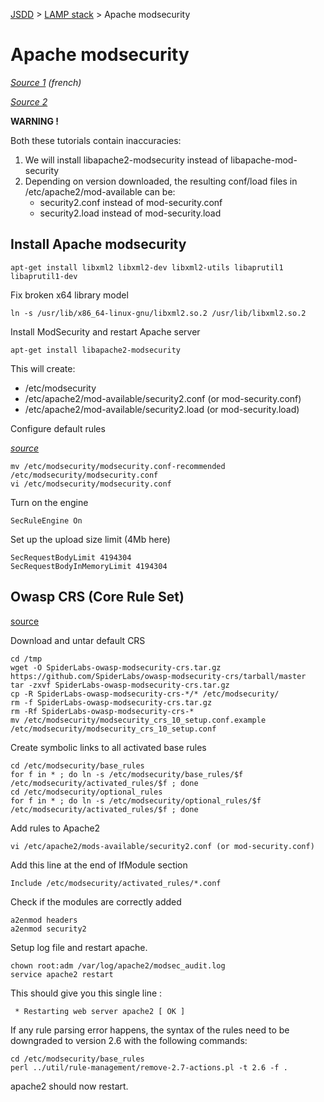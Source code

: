 [JSDD](../README.md) &gt; [LAMP stack](lamp-stack.md) &gt; Apache modsecurity

# Apache modsecurity

_[Source 1](http://doc.ubuntu-fr.org/modsecurity) (french)_

_[Source 2](http://www.thefanclub.co.za/how-to/how-install-apache2-modsecurity-and-modevasive-ubuntu-1204-lts-server)_

**WARNING !**

Both these tutorials contain inaccuracies:

1. We will install libapache2-modsecurity instead of libapache-mod-security
2. Depending on version downloaded, the resulting conf/load files in /etc/apache2/mod-available can be:
   - security2.conf instead of mod-security.conf
   - security2.load instead of mod-security.load


## Install Apache modsecurity

```
apt-get install libxml2 libxml2-dev libxml2-utils libaprutil1 libaprutil1-dev
```

Fix broken x64 library model

```
ln -s /usr/lib/x86_64-linux-gnu/libxml2.so.2 /usr/lib/libxml2.so.2
```

Install ModSecurity and restart Apache server

```
apt-get install libapache2-modsecurity
```

This will create:

- /etc/modsecurity
- /etc/apache2/mod-available/security2.conf (or mod-security.conf)
- /etc/apache2/mod-available/security2.load (or mod-security.load)

Configure default rules

_[source](https://github.com/SpiderLabs/ModSecurity/wiki/Reference-Manual)_

```
mv /etc/modsecurity/modsecurity.conf-recommended /etc/modsecurity/modsecurity.conf
vi /etc/modsecurity/modsecurity.conf
```

Turn on the engine

```content
SecRuleEngine On
```

Set up the upload size limit (4Mb here)

```content
SecRequestBodyLimit 4194304
SecRequestBodyInMemoryLimit 4194304
```


## Owasp CRS (Core Rule Set)

[source](https://www.owasp.org/index.php/Category:OWASP_ModSecurity_Core_Rule_Set_Project)

Download and untar default CRS

```
cd /tmp
wget -O SpiderLabs-owasp-modsecurity-crs.tar.gz https://github.com/SpiderLabs/owasp-modsecurity-crs/tarball/master
tar -zxvf SpiderLabs-owasp-modsecurity-crs.tar.gz
cp -R SpiderLabs-owasp-modsecurity-crs-*/* /etc/modsecurity/
rm -f SpiderLabs-owasp-modsecurity-crs.tar.gz
rm -Rf SpiderLabs-owasp-modsecurity-crs-*
mv /etc/modsecurity/modsecurity_crs_10_setup.conf.example /etc/modsecurity/modsecurity_crs_10_setup.conf
```

Create symbolic links to all activated base rules

```
cd /etc/modsecurity/base_rules
for f in * ; do ln -s /etc/modsecurity/base_rules/$f /etc/modsecurity/activated_rules/$f ; done
cd /etc/modsecurity/optional_rules
for f in * ; do ln -s /etc/modsecurity/optional_rules/$f /etc/modsecurity/activated_rules/$f ; done
```

Add rules to Apache2

```
vi /etc/apache2/mods-available/security2.conf (or mod-security.conf)
```

Add this line at the end of IfModule section

```content
Include /etc/modsecurity/activated_rules/*.conf
```

Check if the modules are correctly added

```
a2enmod headers
a2enmod security2
```

Setup log file and restart apache.

```
chown root:adm /var/log/apache2/modsec_audit.log
service apache2 restart
```

This should give you this single line :

```
 * Restarting web server apache2 [ OK ]
```

If any rule parsing error happens, the syntax of the rules need to be downgraded to version 2.6 with the following commands:

```
cd /etc/modsecurity/base_rules
perl ../util/rule-management/remove-2.7-actions.pl -t 2.6 -f .
```

apache2 should now restart.
